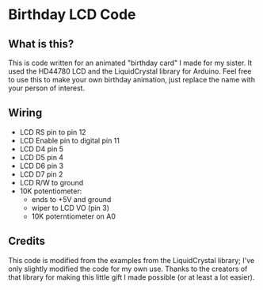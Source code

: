 # Birthday LCD Code

## What is this?
This is code written for an animated "birthday card" I made for my sister. It used the HD44780 LCD and the LiquidCrystal library for Arduino. Feel free to use this to make your own birthday animation, just replace the name with your person of interest.

## Wiring
  * LCD RS pin to pin 12
  * LCD Enable pin to digital pin 11
  * LCD D4 pin 5
  * LCD D5 pin 4
  * LCD D6 pin 3
  * LCD D7 pin 2
  * LCD R/W to ground
  * 10K potentiometer:
    * ends to +5V and ground
    * wiper to LCD VO (pin 3)
    * 10K poterntiometer on A0

## Credits
This code is modified from the examples from the LiquidCrystal library; I've only slightly modified the code for my own use. Thanks to the creators of that library for making this little gift I made possible (or at least a lot easier).
